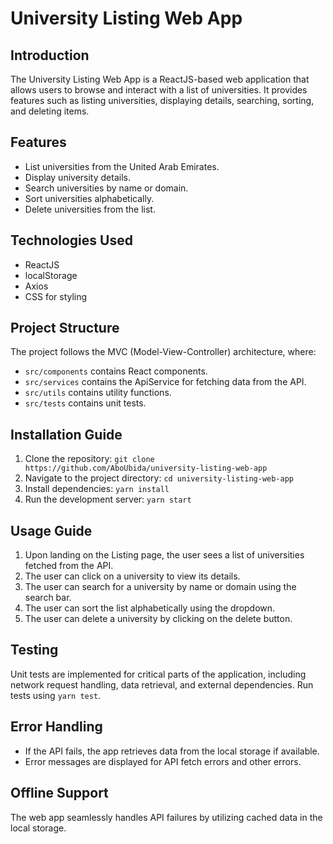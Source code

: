 # University Listing Web App

## Introduction

The University Listing Web App is a ReactJS-based web application that allows users to browse and interact with a list of universities. It provides features such as listing universities, displaying details, searching, sorting, and deleting items.

## Features

- List universities from the United Arab Emirates.
- Display university details.
- Search universities by name or domain.
- Sort universities alphabetically.
- Delete universities from the list.

## Technologies Used

- ReactJS
- localStorage
- Axios
- CSS for styling

## Project Structure

The project follows the MVC (Model-View-Controller) architecture, where:

- `src/components` contains React components.
- `src/services` contains the ApiService for fetching data from the API.
- `src/utils` contains utility functions.
- `src/tests` contains unit tests.

## Installation Guide

1. Clone the repository: `git clone https://github.com/AboUbida/university-listing-web-app`
2. Navigate to the project directory: `cd university-listing-web-app`
3. Install dependencies: `yarn install`
4. Run the development server: `yarn start`

## Usage Guide

1. Upon landing on the Listing page, the user sees a list of universities fetched from the API.
2. The user can click on a university to view its details.
3. The user can search for a university by name or domain using the search bar.
4. The user can sort the list alphabetically using the dropdown.
5. The user can delete a university by clicking on the delete button.

## Testing

Unit tests are implemented for critical parts of the application, including network request handling, data retrieval, and external dependencies. Run tests using `yarn test`.

## Error Handling

- If the API fails, the app retrieves data from the local storage if available.
- Error messages are displayed for API fetch errors and other errors.

## Offline Support

The web app seamlessly handles API failures by utilizing cached data in the local storage.
